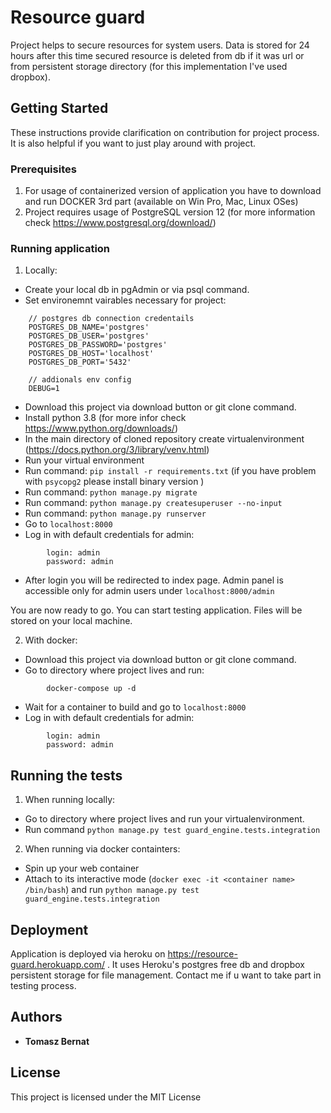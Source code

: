 # Resource guard

Project helps to secure resources for system users. 
Data is stored for 24 hours after this time secured 
resource is deleted from db if it was url or from persistent storage directory (for this implementation I've used dropbox). 

## Getting Started

These instructions provide clarification on contribution for project process. It is also helpful 
if you want to just play around with project.

### Prerequisites

1. For usage of containerized version of application you have to download and run DOCKER 3rd part (available on Win Pro, Mac, Linux OSes)
2. Project requires usage of PostgreSQL version 12 (for more information check https://www.postgresql.org/download/)

### Running application

1. Locally:
* Create your local db in pgAdmin or via psql command.
* Set environemnt vairables necessary for project:
```
    // postgres db connection credentails
    POSTGRES_DB_NAME='postgres'
    POSTGRES_DB_USER='postgres'
    POSTGRES_DB_PASSWORD='postgres'
    POSTGRES_DB_HOST='localhost'
    POSTGRES_DB_PORT='5432'
    
    // addionals env config
    DEBUG=1
```
* Download this project via download button or git clone command.
* Install python 3.8 (for more infor check https://www.python.org/downloads/)
* In the main directory of cloned repository create virtualenvironment (https://docs.python.org/3/library/venv.html)
* Run your virtual environment 
* Run command: ```pip install -r requirements.txt``` (if you have problem with ```psycopg2``` please install binary version )
* Run command: ```python manage.py migrate```
* Run command: ```python manage.py createsuperuser --no-input```
* Run command: ```python manage.py runserver```
* Go to ```localhost:8000```
* Log in with default credentials for admin:
```
        login: admin
        password: admin
```
* After login you will be redirected to index page. Admin panel is accessible only for admin users under ```localhost:8000/admin```

You are now ready to go. You can start testing application. Files will be stored on your local machine.


2. With docker:
* Download this project via download button or git clone command.
* Go to directory where project lives and run:
```
        docker-compose up -d
```
* Wait for a container to build and go to ```localhost:8000```
* Log in with default credentials for admin:
```
        login: admin
        password: admin
```

## Running the tests

1. When running locally:
* Go to directory where project lives and run your virtualenvironment.
* Run command ```python manage.py test guard_engine.tests.integration```
2. When running via docker containters:
* Spin up your web container
* Attach to its interactive mode (```docker exec -it <container name> /bin/bash```) 
and run ```python manage.py test guard_engine.tests.integration```

## Deployment

Application is deployed via heroku on https://resource-guard.herokuapp.com/ . 
It uses Heroku's postgres free db and dropbox persistent storage for file management. 
Contact me if u want to take part in testing process. 

## Authors

* **Tomasz Bernat**

## License

This project is licensed under the MIT License